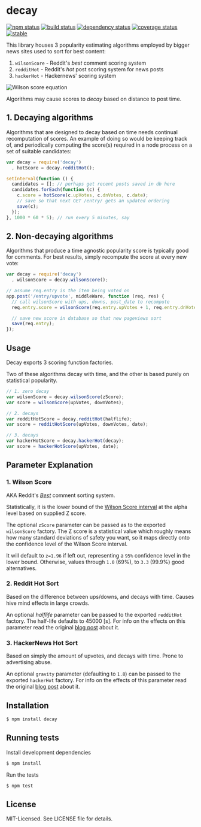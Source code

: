 # decay
[![npm status](http://img.shields.io/npm/v/decay.svg)](https://www.npmjs.org/package/decay)
[![build status](https://secure.travis-ci.org/clux/decay.svg)](http://travis-ci.org/clux/decay)
[![dependency status](https://david-dm.org/clux/decay.svg)](https://david-dm.org/clux/decay)
[![coverage status](http://img.shields.io/coveralls/clux/decay.svg)](https://coveralls.io/r/clux/decay)
[![stable](http://img.shields.io/badge/stability-stable-74C614.svg)](http://nodejs.org/api/documentation.html#documentation_stability_index)

This library houses 3 popularity estimating algorithms employed by bigger news sites used to sort for best content:

  1. `wilsonScore` - Reddit's _best_ comment scoring system
  2. `redditHot` - Reddit's _hot_ post scoring system for news posts
  3. `hackerHot` - Hackernews' scoring system

![Wilson score equation](https://github.com/clux/decay/raw/master/rating-equation.png)

Algorithms may cause scores to *decay* based on distance to post time.

## 1. Decaying algorithms
Algorithms that are designed to decay based on time needs continual recomputation of scores. An example of doing so would be keeping track of, and periodically computing the score(s) required in a node process on a set of suitable candidates:

```js
var decay = require('decay')
  , hotScore = decay.redditHot();

setInterval(function () {
  candidates = []; // perhaps get recent posts saved in db here
  candidates.forEach(function (c) {
    c.score = hotScore(c.upVotes, c.dnVotes, c.date);
    // save so that next GET /entry/ gets an updated ordering
    save(c);
  });  
}, 1000 * 60 * 5); // run every 5 minutes, say
```

## 2. Non-decaying algorithms
Algorithms that produce a time agnostic popularity score is typically good for comments. For best results, simply recompute the score at every new vote:

```js
var decay = require('decay')
  , wilsonScore = decay.wilsonScore();

// assume req.entry is the item being voted on
app.post('/entry/upvote', middleWare, function (req, res) {
  // call wilsonScore with ups, downs, post_date to recompute
  req.entry.score = wilsonScore(req.entry.upVotes + 1, req.entry.dnVotes, req.entry.postDate);

  // save new score in database so that new pageviews sort 
  save(req.entry);
});
```

## Usage
Decay exports 3 scoring function factories.

Two of these algorithms decay with time, and the other is based purely on statistical popularity.

```js
// 1. zero decay
var wilsonScore = decay.wilsonScore(zScore);
var score = wilsonScore(upVotes, downVotes);

// 2. decays
var redditHotScore = decay.redditHot(halflife);
var score = redditHotScore(upVotes, downVotes, date);

// 3. decays
var hackerHotScore = decay.hackerHot(decay);
var score = hackerHotScore(upVotes, date);
```

## Parameter Explanation
### 1. Wilson Score
AKA Reddit's *[Best](http://blog.reddit.com/2009/10/reddits-new-comment-sorting-system.html)* comment sorting system.

Statistically, it is the lower bound of the [Wilson Score interval](http://en.wikipedia.org/wiki/Binomial_proportion_confidence_interval) at the alpha level based on supplied Z score.

The optional `zScore` parameter can be passed as to the exported `wilsonScore` factory.
The Z score is a statistical value which roughly means how many standard deviations of safety you want, so it maps directly onto the confidence level of the Wilson Score interval.

It will default to `z=1.96` if left out, representing a `95%` confidence level in the lower bound. Otherwise, values through `1.0` (69%), to `3.3` (99.9%) good alternatives.

### 2. Reddit Hot Sort
Based on the difference between ups/downs, and decays with time. Causes hive mind effects in large crowds.

An optional _halflife_ parameter can be passed to the exported `redditHot` factory.
The half-life defaults to 45000 [s]. For info on the effects on this parameter read the original [blog post](http://amix.dk/blog/post/19588) about it.

### 3. HackerNews Hot Sort
Based on simply the amount of upvotes, and decays with time. Prone to advertising abuse.

An optional `gravity` parameter (defaulting to `1.8`) can be passed to the exported `hackerHot` factory. For info on the effects of this parameter read the original [blog post](http://amix.dk/blog/post/19574) about it.

## Installation

```bash
$ npm install decay
```

## Running tests
Install development dependencies

```bash
$ npm install
```

Run the tests

```bash
$ npm test
```

## License
MIT-Licensed. See LICENSE file for details.
